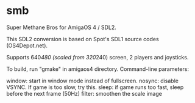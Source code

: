 # smb
Super Methane Bros for AmigaOS 4 / SDL2.

This SDL2 conversion is based on Spot's SDL1 source codes (OS4Depot.net).

Supports 640*480 (scaled from 320*240) screen, 2 players and joysticks.

To build, run "gmake" in amigaos4 directory. Command-line parameters:

window: start in window mode instead of fullscreen.
nosync: disable VSYNC. If game is too slow, try this.
sleep: if game runs too fast, sleep before the next frame (50Hz)
filter: smoothen the scale image